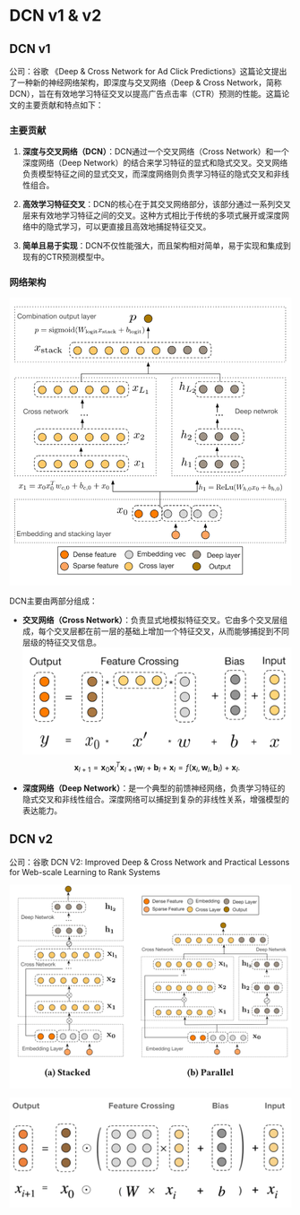 # DCN v1 & v2


## DCN v1
公司：谷歌
《Deep & Cross Network for Ad Click Predictions》这篇论文提出了一种新的神经网络架构，即深度与交叉网络（Deep & Cross Network，简称DCN），旨在有效地学习特征交叉以提高广告点击率（CTR）预测的性能。这篇论文的主要贡献和特点如下：

### 主要贡献

1. **深度与交叉网络（DCN）**：DCN通过一个交叉网络（Cross Network）和一个深度网络（Deep Network）的结合来学习特征的显式和隐式交叉。交叉网络负责模型特征之间的显式交叉，而深度网络则负责学习特征的隐式交叉和非线性组合。

2. **高效学习特征交叉**：DCN的核心在于其交叉网络部分，该部分通过一系列交叉层来有效地学习特征之间的交叉。这种方式相比于传统的多项式展开或深度网络中的隐式学习，可以更直接且高效地捕捉特征交叉。

3. **简单且易于实现**：DCN不仅性能强大，而且架构相对简单，易于实现和集成到现有的CTR预测模型中。

### 网络架构
![alt text](images/image.png)

DCN主要由两部分组成：

- **交叉网络（Cross Network）**：负责显式地模拟特征交叉。它由多个交叉层组成，每个交叉层都在前一层的基础上增加一个特征交叉，从而能够捕捉到不同层级的特征交叉信息。
![alt text](images/image-1.png)
$$
\mathbf{x}_{l+1}= \mathbf{x}_0\mathbf{x}_{l}^T \mathbf{x}_{l+1}\mathbf{w}_{l} + \mathbf{b}_{l} + \mathbf{x}_{l} = f(\mathbf{x}_{l}, \mathbf{w}_{l}, \mathbf{b}_{l}) + \mathbf{x}_{l}.
$$

- **深度网络（Deep Network）**：是一个典型的前馈神经网络，负责学习特征的隐式交叉和非线性组合。深度网络可以捕捉到复杂的非线性关系，增强模型的表达能力。


## DCN v2
公司：谷歌
DCN V2: Improved Deep & Cross Network and Practical Lessons for Web-scale Learning to Rank Systems

![alt text](images/image-2.png)


![alt text](images/image-3.png)